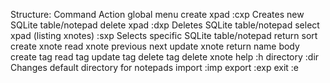Structure:                              Command     Action
global menu
    create xpad                         :cxp        Creates new SQLite table/notepad
    delete xpad                         :dxp        Deletes SQLite table/notepad
    select xpad (listing xnotes)        :sxp        Selects specific SQLite table/notepad
        return
        sort
        create xnote
        read xnote
            previous
            next
        update xnote
            return
            name
            body
            create tag
            read tag
            update tag
            delete tag
        delete xnote
    help                                :h
    directory                           :dir        Changes default directory for notepads
    import                              :imp
    export                              :exp
    exit                                :e